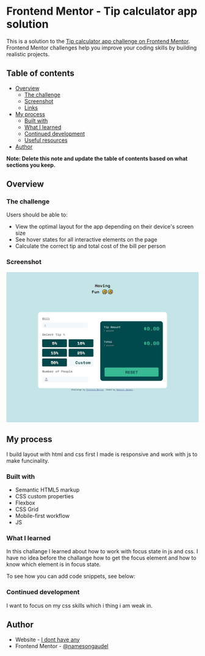 # Frontend Mentor - Tip calculator app solution

This is a solution to the [Tip calculator app challenge on Frontend Mentor](https://www.frontendmentor.io/challenges/tip-calculator-app-ugJNGbJUX). Frontend Mentor challenges help you improve your coding skills by building realistic projects.

## Table of contents

- [Overview](#overview)
  - [The challenge](#the-challenge)
  - [Screenshot](#screenshot)
  - [Links](#links)
- [My process](#my-process)
  - [Built with](#built-with)
  - [What I learned](#what-i-learned)
  - [Continued development](#continued-development)
  - [Useful resources](#useful-resources)
- [Author](#author)

**Note: Delete this note and update the table of contents based on what sections you keep.**

## Overview

### The challenge

Users should be able to:

- View the optimal layout for the app depending on their device's screen size
- See hover states for all interactive elements on the page
- Calculate the correct tip and total cost of the bill per person

### Screenshot

![Pic](./screenshot.jpg)

## My process

I build layout with html and css first I made is responsive and work with js to make funcinality.

### Built with

- Semantic HTML5 markup
- CSS custom properties
- Flexbox
- CSS Grid
- Mobile-first workflow
- JS

### What I learned

In this challange I learned about how to work with focus state in js and css. I have no idea before the challange how to get the focus element and how to know which element is in focus state.

To see how you can add code snippets, see below:

### Continued development

I want to focus on my css skills which i thing i am weak in.

## Author

- Website - [I dont have any](https://www.your-site.com)
- Frontend Mentor - [@namesongaudel](https://www.frontendmentor.io/profile/nameson2672)
